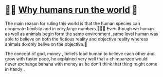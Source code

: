 # 🕵️‍♂️ [Why humans run the world](https://www.youtube.com/watch?v=nzj7Wg4DAbs) 🦍

The main reason for ruling this world is that the human species can cooperate flexibily and in very large numbers.🕺🏌️‍♂️
Even though we human as well as animals begin form the same environment ,same level human was able to believe on both the fictious reality and objective reality whereas animals do only belive on the objective.👼

The concept of god, money , beliefs lead human to believe each other and grow with faster pace, he explained very well that a chimpanzee would never exchange banana with money as he don't think that thing might come in handy .
